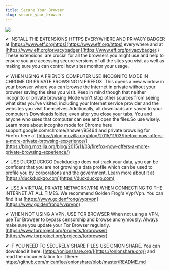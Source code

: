 ```yaml
---
title: Secure Your Browser
slug: secure_your_browser
---
```


![](/images/coverchap_6.jpg)




✔ INSTALL THE EXTENSIONS HTTPS EVERYWHERE AND PRIVACY BADGER at [https://www.eff.org/https](https://www.eff.org/https) everywhere and at [https://www.eff.org/privacybadger.](https://www.eff.org/privacybadger.) These extensions  are crucial for all the browsers you might use and help to ensure you are accessing secure versions of all the sites you visit as well as making sure you can control how sites monitor your usage. 

✔ WHEN USING A FRIEND’S COMPUTER USE INCOGNITO MODE IN CHROME OR PRIVATE BROWSING IN FIREFOX. This opens a new window in your browser where you can browse the Internet in private without your browser saving the sites you visit. Keep in mind though that neither incognito or private browsing Mode won't stop other sources from seeing what sites you’ve visited, including your Internet service provider and the websites you visit themselves.Additionally, all downloads are saved to your computer’s Downloads folder, even after you close your tabs. You and anyone who uses that computer can see and open the files.So use wisely. Learn more about incognito mode for Chrome here support.google.com/chrome/answer/95464 and private browsing for Firefox here at [https://blog.mozilla.org/blog/2015/11/03/firefox-now-offers-a-more-private-browsing-experience/](https://blog.mozilla.org/blog/2015/11/03/firefox-now-offers-a-more-private-browsing-experience/)



✔ USE DUCKDUCKGO Duckduckgo does not track your data, you can be confident that you are not growing a data profile which can be used to profile you by corporations and the government. Learn more about it at [https://duckduckgo.com](https://duckduckgo.com)

✔ USE A VIRTUAL PRIVATE NETWORK(VPN) WHEN CONNECTING TO THE INTERNET AT ALL TIMES. We recommend Golden Frog's VyprVpn. You can find it at [https://www.goldenfrong/vyprvpn](https://www.goldenfrong/vyprvpn) 

✔ WHEN NOT USING A VPN, USE TOR BROWSER When not using a VPN, use Tor Browser to bypass censorship and browse anonymously. Always make sure you update your Tor Browser regularly. [https://www.torproject.org/projects/torbrowser](https://www.torproject.org/projects/torbrowser)

✔ IF YOU NEED TO SECURELY SHARE FILES USE ONION SHARE. You can download it here: [https://onionshare.org/](https://onionshare.org/) and read the documentation for it here: https://github.com/micahflee/onionshare/blob/master/README.md